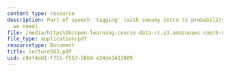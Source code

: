 ```yaml
---
content_type: resource
description: Part of speech 'tagging' (with sneaky intro to probability theory that
  we need).
file: /media/https%3A/open-learning-course-data-rc.s3.amazonaws.com/6-863j-natural-language-and-the-computer-representation-of-knowledge-spring-2003/c0ef4dd1f715f5575064e24de3413909_lecture503.pdf
file_type: application/pdf
resourcetype: Document
title: lecture503.pdf
uid: c0ef4dd1-f715-f557-5064-e24de3413909
---
```

